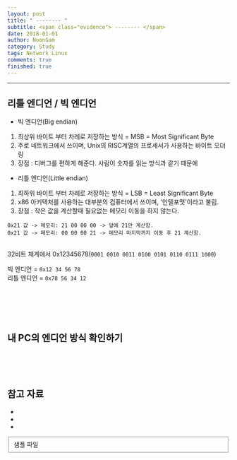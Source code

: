 ```yaml
---
layout: post
title: " -------- "
subtitle: <span class="evidence"> -------- </span>
date: 2018-01-01
author: NoonGam
category: Study
tags: Network Linux
comments: true
finished: true
---
```


---

## 리틀 엔디언 / 빅 엔디언

- 빅 엔디언(Big endian)
1. 최상위 바이트 부터 차례로 저장하는 방식 = MSB = Most Significant Byte
2. 주로 네트워크에서 쓰이며, Unix의 RISC계열의 프로세서가 사용하는 바이트 오더링
3. 장점 : 디버그를 편하게 해준다. 사람이 숫자를 읽는 방식과 같기 때문에

- 리틀 엔디언(Little endian)
1. 최하위 바이트 부터 차례로 저장하는 방식 = LSB = Least Significant Byte
2. x86 아키텍처를 사용하는 대부분의 컴퓨터에서 쓰이며, '인텔포맷'이라고 불림.
3. 장점 : 작은 값을 계산할때 필요없는 메모리 이동을 하지 않는다.<br>

`0x21 값 -> 메모리: 21 00 00 00 -> 앞에 21만 계산함.`<br>
`0x21 값 -> 메모리: 00 00 00 21 -> 메모리 마지막까지 이동 후 21 계산함.`

##

32비트 체계에서 0x12345678(`0001 0010 0011 0100 0101 0110 0111 1000`)

빅 엔디언 = `0x12 34 56 78`<br>
리틀 엔디언 = `0x78 56 34 12`<br>




##

<br><br><br>

## 내 PC의 엔디언 방식 확인하기








<br><br><br>

## 참고 자료
*
*
*
<fieldset id="gpg-fieldset">
 샘플 파일
</fieldset>
